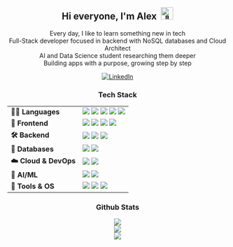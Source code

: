 <div align="center">

<h2 id="hi-everyone-i-m-alex-">Hi everyone, I'm Alex &nbsp<img src="https://github.com/wervlad/wervlad/assets/24524555/766d336d-b87d-44ba-807c-c51de2bc6b4d" width="28px" alt="👋"> </h2>

<p>
Every day, I like to learn something new in tech<br>
Full-Stack developer focused in backend with NoSQL databases and Cloud Architect<br>
AI and Data Science student researching them deeper<br>
Building apps with a purpose, growing step by step
</p>

<p align="center">
  <a href="https://www.linkedin.com/in/your-linkedin-username/" target="_blank">
    <img src="https://img.shields.io/badge/LinkedIn-Connect-blue?style=for-the-badge&logo=linkedin&logoColor=white" alt="LinkedIn">
  </a>
</p>

<!-- Website button (uncomment if needed)
<a href="https://alexmatt.onrender.com"><img src="https://img.shields.io/badge/My-Website-72ceff?style=for-the-badge" alt="My - Website"></a> 
-->

<h3 align="center">Tech Stack</h3>

<table align="center">
  <tr>
    <td><strong>👨‍💻 Languages</strong></td>
    <td>
      <img src="https://img.shields.io/badge/-Python-3776AB?style=flat&logo=python&logoColor=white" />
      <img src="https://img.shields.io/badge/-JavaScript-F7DF1E?style=flat&logo=javascript&logoColor=black" />
      <img src="https://img.shields.io/badge/-Dart-0175C2?style=flat&logo=dart&logoColor=white" />
      <img src="https://img.shields.io/badge/-TypeScript-3178C6?style=flat&logo=typescript&logoColor=white" />
      <img src="https://img.shields.io/badge/-C++-00599C?style=flat&logo=c%2B%2B&logoColor=white" />
    </td>
  </tr>
  <tr>
    <td><strong>🎨 Frontend</strong></td>
    <td>
      <img src="https://img.shields.io/badge/-HTML5-E34F26?style=flat&logo=html5&logoColor=white" />
      <img src="https://img.shields.io/badge/-CSS3-1572B6?style=flat&logo=css3&logoColor=white" />
      <img src="https://img.shields.io/badge/-Bootstrap-7952B3?style=flat&logo=bootstrap&logoColor=white" />
      <img src="https://img.shields.io/badge/-Flutter-02569B?style=flat&logo=flutter&logoColor=white" />
    </td>
  </tr>
  <tr>
    <td><strong>🛠 Backend</strong></td>
    <td>
      <img src="https://img.shields.io/badge/-Node.js-339933?style=flat&logo=node.js&logoColor=white" />
      <img src="https://img.shields.io/badge/-Express-000000?style=flat&logo=express&logoColor=white" />
      <img src="https://img.shields.io/badge/-GraphQL-E10098?style=flat&logo=graphql&logoColor=white" />
    </td>
  </tr>
  <tr>
    <td><strong>🧩 Databases</strong></td>
    <td>
      <img src="https://img.shields.io/badge/-MongoDB-47A248?style=flat&logo=mongodb&logoColor=white" />
      <img src="https://img.shields.io/badge/-DynamoDB-4053D6?style=flat&logo=amazon-dynamodb&logoColor=white" />
    </td>
  </tr>
  <tr>
    <td><strong>☁️ Cloud & DevOps</strong></td>
    <td>
      <img src="https://img.shields.io/badge/AWS-%23FF9900?style=flat&logo=amazon-aws&logoColor=white" />
      <img src="https://img.shields.io/badge/-GitHub%20Actions-2088FF?style=flat&logo=github-actions&logoColor=white" />
    </td>
  </tr>
  <tr>
    <td><strong>🤖 AI/ML</strong></td>
    <td>
      <img src="https://img.shields.io/badge/-Scikit--learn-F7931E?style=flat&logo=scikit-learn&logoColor=white" />
      <img src="https://img.shields.io/badge/-OpenCV-5C3EE8?style=flat&logo=opencv&logoColor=white" />
    </td>
  </tr>
  <tr>
    <td><strong>🐧 Tools & OS</strong></td>
    <td>
      <img src="https://img.shields.io/badge/-Linux-FCC624?style=flat&logo=linux&logoColor=black" />
      <img src="https://img.shields.io/badge/-Git-F05032?style=flat&logo=git&logoColor=white" />
      <img src="https://img.shields.io/badge/-Figma-F24E1E?style=flat&logo=figma&logoColor=white" />
    </td>
  </tr>
</table>

<h3 align="center">Github Stats</h3>
<p align="center">
  <a href="https://github.com/AlexMattyou?tab=repositories">
    <img src="https://github-readme-stats.vercel.app/api/top-langs/?username=AlexMattyou&layout=compact&hide_border=true&theme=tokyonight&hide=Jupyter%20Notebook&bg_color=00000000&card_width=500" />
  </a>
  <br>
  <a href="https://github.com/AlexMattyou?tab=repositories">
    <img src="https://github-readme-streak-stats.herokuapp.com/?user=AlexMattyou&theme=tokyonight&hide_border=true&card_width=500&background=00000000" />
  </a>
  <br>
  <a href="https://github.com/AlexMattyou?tab=repositories">
    <img src="https://github-readme-stats.vercel.app/api?username=AlexMattyou&theme=tokyonight&hide_border=true&include_all_commits=false&count_private=false&card_width=500&bg_color=00000000" />
  </a>
</p>

</div>
